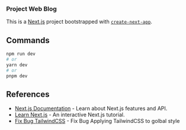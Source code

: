 ### Project Web Blog
This is a [Next.js](https://nextjs.org/) project bootstrapped with [`create-next-app`](https://github.com/vercel/next.js/tree/canary/packages/create-next-app).

## Commands

```bash
npm run dev
# or
yarn dev
# or
pnpm dev
```
## References
- [Next.js Documentation](https://nextjs.org/docs) - Learn about Next.js features and API.
- [Learn Next.js](https://nextjs.org/learn) - An interactive Next.js tutorial.
- [Fix Bug TailwindCSS](https://github.com/nrwl/nx/issues/8355) - Fix Bug Applying TailwindCSS to golbal style
